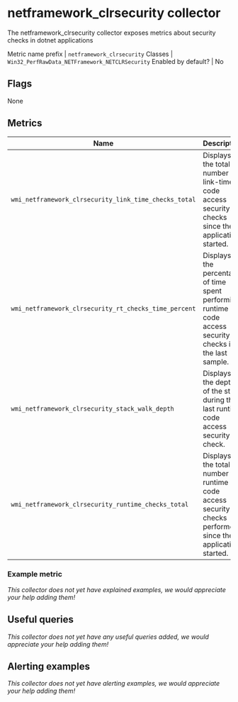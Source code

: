 # netframework_clrsecurity collector

The netframework_clrsecurity collector exposes metrics about security checks in dotnet applications

Metric name prefix | `netframework_clrsecurity`
Classes             | `Win32_PerfRawData_NETFramework_NETCLRSecurity`
Enabled by default? | No

## Flags

None

## Metrics

Name | Description | Type | Labels
-----|-------------|------|-------
`wmi_netframework_clrsecurity_link_time_checks_total` | Displays the total number of link-time code access security checks since the application started. | counter | `process`
`wmi_netframework_clrsecurity_rt_checks_time_percent` | Displays the percentage of time spent performing runtime code access security checks in the last sample. | gauge | `process`
`wmi_netframework_clrsecurity_stack_walk_depth` | Displays the depth of the stack during that last runtime code access security check. | gauge | `process`
`wmi_netframework_clrsecurity_runtime_checks_total` | Displays the total number of runtime code access security checks performed since the application started. | counter | `process`

### Example metric
_This collector does not yet have explained examples, we would appreciate your help adding them!_

## Useful queries
_This collector does not yet have any useful queries added, we would appreciate your help adding them!_

## Alerting examples
_This collector does not yet have alerting examples, we would appreciate your help adding them!_
